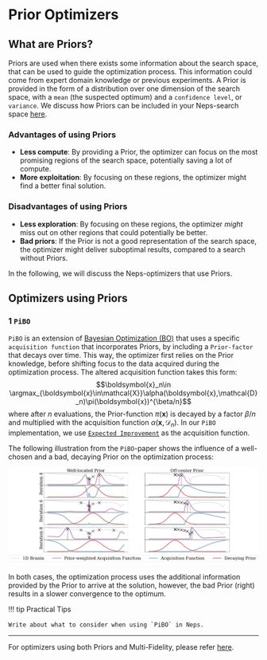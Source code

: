# Prior Optimizers

## What are Priors?

Priors are used when there exists some information about the search space, that can be used to guide the optimization process. This information could come from expert domain knowledge or previous experiments. A Prior is provided in the form of a distribution over one dimension of the search space, with a `mean` (the suspected optimum) and a `confidence level`, or `variance`. We discuss how Priors can be included in your Neps-search space [here](../../reference/pipeline_space.md#using-your-knowledge-providing-a-prior).

### Advantages of using Priors

- **Less compute**: By providing a Prior, the optimizer can focus on the most promising regions of the search space, potentially saving a lot of compute.
- **More exploitation**: By focusing on these regions, the optimizer might find a better final solution.

### Disadvantages of using Priors

- **Less exploration**: By focusing on these regions, the optimizer _might_ miss out on other regions that could potentially be better.
- **Bad priors**: If the Prior is not a good representation of the search space, the optimizer might deliver suboptimal results, compared to a search without Priors.

In the following, we will discuss the Neps-optimizers that use Priors.

## Optimizers using Priors

### 1 `PiBO`

`PiBO` is an extension of [Bayesian Optimization (BO)](../search_algorithms/bayesian_optimization.md) that uses a specific `acquisition function` that incorporates Priors, by including a `Prior-factor` that decays over time. This way, the optimizer first relies on the Prior knowledge, before shifting focus to the data acquired during the optimization process.
The altered acquisition function takes this form:
$$\boldsymbol{x}_n\in \argmax_{\boldsymbol{x}\in\mathcal{X}}\alpha(\boldsymbol{x},\mathcal{D}_n)\pi(\boldsymbol{x})^{\beta/n}$$
where after $n$ evaluations, the Prior-function $\pi(\boldsymbol{x})$ is decayed by a factor $\beta/n$ and multiplied with the acquisition function $\alpha(\boldsymbol{x},\mathcal{D}_n)$. In our `PiBO` implementation, we use [`Expected Improvement`](../search_algorithms/bayesian_optimization.md#the-acquisition-function) as the acquisition function.

The following illustration from the `PiBO`-paper shows the influence of a well-chosen and a bad, decaying Prior on the optimization process:

![Prior-Acquisition function](../../doc_images/optimizers/pibo_acqus.jpg)

In both cases, the optimization process uses the additional information provided by the Prior to arrive at the solution, however, the bad Prior (right) results in a slower convergence to the optimum.

!!! tip Practical Tips

    Write about what to consider when using `PiBO` in Neps.

___

For optimizers using both Priors and Multi-Fidelity, please refer [here](multifidelity_prior.md).
